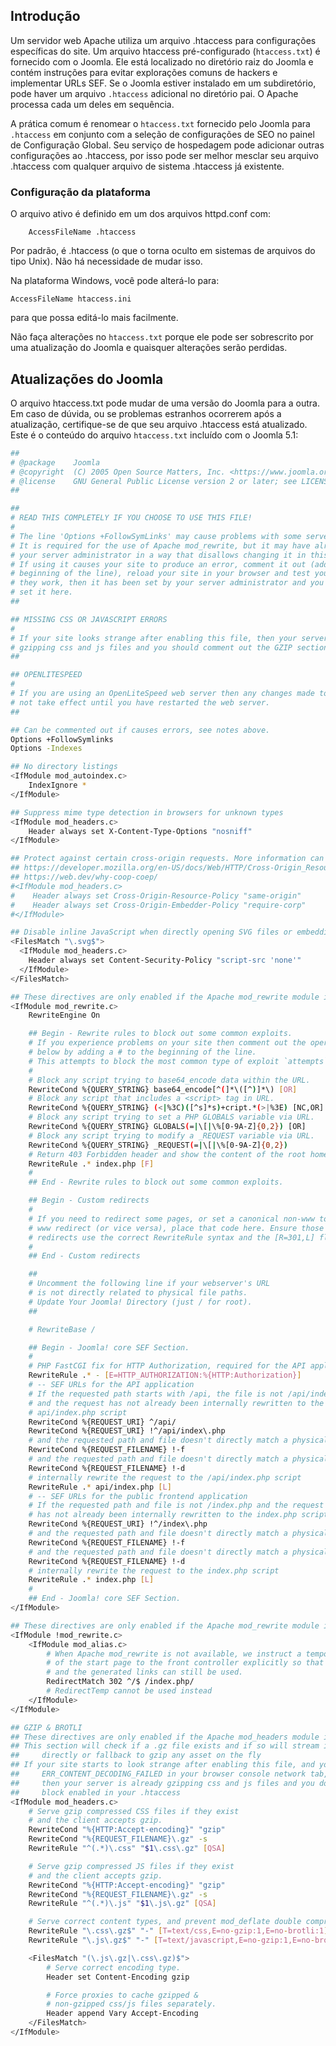 <!-- Filename: Preconfigured_htaccess / Display title: O arquivo htaccess.txt  -->

## Introdução

Um servidor web Apache utiliza um arquivo .htaccess para configurações específicas do site. Um arquivo htaccess pré-configurado (`htaccess.txt`) é fornecido com o Joomla. Ele está localizado no diretório raiz do Joomla e contém instruções para evitar explorações comuns de hackers e implementar URLs SEF. Se o Joomla estiver instalado em um subdiretório, pode haver um arquivo `.htaccess` adicional no diretório pai. O Apache processa cada um deles em sequência.

A prática comum é renomear o `htaccess.txt` fornecido pelo Joomla para `.htaccess` em conjunto com a seleção de configurações de SEO no painel de Configuração Global. Seu serviço de hospedagem pode adicionar outras configurações ao .htaccess, por isso pode ser melhor mesclar seu arquivo .htaccess com qualquer arquivo de sistema .htaccess já existente.

### Configuração da plataforma

O arquivo ativo é definido em um dos arquivos httpd.conf com:
```
    AccessFileName .htaccess
```
Por padrão, é .htaccess (o que o torna oculto em sistemas de arquivos do tipo Unix). Não há necessidade de mudar isso.

Na plataforma Windows, você pode alterá-lo para:

    AccessFileName htaccess.ini

para que possa editá-lo mais facilmente.

Não faça alterações no `htaccess.txt` porque ele pode ser sobrescrito por uma atualização do Joomla e quaisquer alterações serão perdidas.

## Atualizações do Joomla

O arquivo htaccess.txt pode mudar de uma versão do Joomla para a outra. Em caso de
dúvida, ou se problemas estranhos ocorrerem após a atualização, certifique-se de que seu arquivo .htaccess
está atualizado. Este é o conteúdo do arquivo `htaccess.txt` incluído com o Joomla 5.1:

```bash
##
# @package    Joomla
# @copyright  (C) 2005 Open Source Matters, Inc. <https://www.joomla.org>
# @license    GNU General Public License version 2 or later; see LICENSE.txt
##

##
# READ THIS COMPLETELY IF YOU CHOOSE TO USE THIS FILE!
#
# The line 'Options +FollowSymLinks' may cause problems with some server configurations.
# It is required for the use of Apache mod_rewrite, but it may have already been set by
# your server administrator in a way that disallows changing it in this .htaccess file.
# If using it causes your site to produce an error, comment it out (add # to the
# beginning of the line), reload your site in your browser and test your sef urls. If
# they work, then it has been set by your server administrator and you do not need to
# set it here.
##

## MISSING CSS OR JAVASCRIPT ERRORS
#
# If your site looks strange after enabling this file, then your server is probably already
# gzipping css and js files and you should comment out the GZIP section of this file.
##

## OPENLITESPEED
#
# If you are using an OpenLiteSpeed web server then any changes made to this file will
# not take effect until you have restarted the web server.
##

## Can be commented out if causes errors, see notes above.
Options +FollowSymlinks
Options -Indexes

## No directory listings
<IfModule mod_autoindex.c>
    IndexIgnore *
</IfModule>

## Suppress mime type detection in browsers for unknown types
<IfModule mod_headers.c>
    Header always set X-Content-Type-Options "nosniff"
</IfModule>

## Protect against certain cross-origin requests. More information can be found here:
## https://developer.mozilla.org/en-US/docs/Web/HTTP/Cross-Origin_Resource_Policy_(CORP)
## https://web.dev/why-coop-coep/
#<IfModule mod_headers.c>
#    Header always set Cross-Origin-Resource-Policy "same-origin"
#    Header always set Cross-Origin-Embedder-Policy "require-corp"
#</IfModule>

## Disable inline JavaScript when directly opening SVG files or embedding them with the object-tag
<FilesMatch "\.svg$">
  <IfModule mod_headers.c>
    Header always set Content-Security-Policy "script-src 'none'"
  </IfModule>
</FilesMatch>

## These directives are only enabled if the Apache mod_rewrite module is enabled
<IfModule mod_rewrite.c>
    RewriteEngine On

    ## Begin - Rewrite rules to block out some common exploits.
    # If you experience problems on your site then comment out the operations listed
    # below by adding a # to the beginning of the line.
    # This attempts to block the most common type of exploit `attempts` on Joomla!
    #
    # Block any script trying to base64_encode data within the URL.
    RewriteCond %{QUERY_STRING} base64_encode[^(]*\([^)]*\) [OR]
    # Block any script that includes a <script> tag in URL.
    RewriteCond %{QUERY_STRING} (<|%3C)([^s]*s)+cript.*(>|%3E) [NC,OR]
    # Block any script trying to set a PHP GLOBALS variable via URL.
    RewriteCond %{QUERY_STRING} GLOBALS(=|\[|\%[0-9A-Z]{0,2}) [OR]
    # Block any script trying to modify a _REQUEST variable via URL.
    RewriteCond %{QUERY_STRING} _REQUEST(=|\[|\%[0-9A-Z]{0,2})
    # Return 403 Forbidden header and show the content of the root home page
    RewriteRule .* index.php [F]
    #
    ## End - Rewrite rules to block out some common exploits.

    ## Begin - Custom redirects
    #
    # If you need to redirect some pages, or set a canonical non-www to
    # www redirect (or vice versa), place that code here. Ensure those
    # redirects use the correct RewriteRule syntax and the [R=301,L] flags.
    #
    ## End - Custom redirects

    ##
    # Uncomment the following line if your webserver's URL
    # is not directly related to physical file paths.
    # Update Your Joomla! Directory (just / for root).
    ##

    # RewriteBase /

    ## Begin - Joomla! core SEF Section.
    #
    # PHP FastCGI fix for HTTP Authorization, required for the API application
    RewriteRule .* - [E=HTTP_AUTHORIZATION:%{HTTP:Authorization}]
    # -- SEF URLs for the API application
    # If the requested path starts with /api, the file is not /api/index.php
    # and the request has not already been internally rewritten to the
    # api/index.php script
    RewriteCond %{REQUEST_URI} ^/api/
    RewriteCond %{REQUEST_URI} !^/api/index\.php
    # and the requested path and file doesn't directly match a physical file
    RewriteCond %{REQUEST_FILENAME} !-f
    # and the requested path and file doesn't directly match a physical folder
    RewriteCond %{REQUEST_FILENAME} !-d
    # internally rewrite the request to the /api/index.php script
    RewriteRule .* api/index.php [L]
    # -- SEF URLs for the public frontend application
    # If the requested path and file is not /index.php and the request
    # has not already been internally rewritten to the index.php script
    RewriteCond %{REQUEST_URI} !^/index\.php
    # and the requested path and file doesn't directly match a physical file
    RewriteCond %{REQUEST_FILENAME} !-f
    # and the requested path and file doesn't directly match a physical folder
    RewriteCond %{REQUEST_FILENAME} !-d
    # internally rewrite the request to the index.php script
    RewriteRule .* index.php [L]
    #
    ## End - Joomla! core SEF Section.
</IfModule>

## These directives are only enabled if the Apache mod_rewrite module is disabled
<IfModule !mod_rewrite.c>
    <IfModule mod_alias.c>
        # When Apache mod_rewrite is not available, we instruct a temporary redirect
        # of the start page to the front controller explicitly so that the website
        # and the generated links can still be used.
        RedirectMatch 302 ^/$ /index.php/
        # RedirectTemp cannot be used instead
    </IfModule>
</IfModule>

## GZIP & BROTLI
## These directives are only enabled if the Apache mod_headers module is enabled.
## This section will check if a .gz file exists and if so will stream it
##     directly or fallback to gzip any asset on the fly
## If your site starts to look strange after enabling this file, and you see
##     ERR_CONTENT_DECODING_FAILED in your browser console network tab,
##     then your server is already gzipping css and js files and you don't need this
##     block enabled in your .htaccess
<IfModule mod_headers.c>
    # Serve gzip compressed CSS files if they exist
    # and the client accepts gzip.
    RewriteCond "%{HTTP:Accept-encoding}" "gzip"
    RewriteCond "%{REQUEST_FILENAME}\.gz" -s
    RewriteRule "^(.*)\.css" "$1\.css\.gz" [QSA]

    # Serve gzip compressed JS files if they exist
    # and the client accepts gzip.
    RewriteCond "%{HTTP:Accept-encoding}" "gzip"
    RewriteCond "%{REQUEST_FILENAME}\.gz" -s
    RewriteRule "^(.*)\.js" "$1\.js\.gz" [QSA]

    # Serve correct content types, and prevent mod_deflate double compression.
    RewriteRule "\.css\.gz$" "-" [T=text/css,E=no-gzip:1,E=no-brotli:1]
    RewriteRule "\.js\.gz$" "-" [T=text/javascript,E=no-gzip:1,E=no-brotli:1]

    <FilesMatch "(\.js\.gz|\.css\.gz)$">
        # Serve correct encoding type.
        Header set Content-Encoding gzip

        # Force proxies to cache gzipped &
        # non-gzipped css/js files separately.
        Header append Vary Accept-Encoding
    </FilesMatch>
</IfModule>
```
